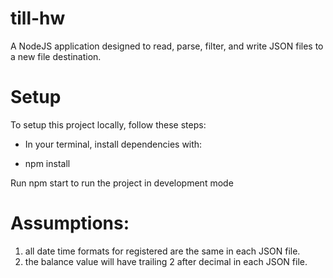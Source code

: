 # till-hw

A NodeJS application designed to read, parse, filter, and write JSON files to a new file destination.

# Setup

To setup this project locally, follow these steps:

- In your terminal, install dependencies with:  

- npm install 

Run npm start to run the project in development mode 

# Assumptions: 
1) all date time formats for registered are the same in each JSON file.
2) the balance value will have trailing 2 after decimal in each JSON file. 
